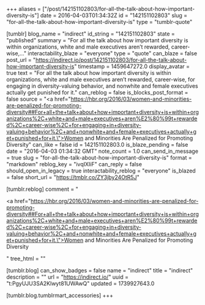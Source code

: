 +++
aliases = ["/post/142151102803/for-all-the-talk-about-how-important-diversity-is"]
date = 2016-04-03T01:34:32Z
id = "142151102803"
slug = "for-all-the-talk-about-how-important-diversity-is"
type = "tumblr-quote"

[tumblr]
blog_name = "indirect"
id_string = "142151102803"
state = "published"
summary = "For all the talk about how important diversity is within organizations, white and male executives aren’t rewarded, career-wise,..."
interactability_blaze = "everyone"
type = "quote"
can_blaze = false
post_url = "https://indirect.io/post/142151102803/for-all-the-talk-about-how-important-diversity-is"
timestamp = 1459647272.0
display_avatar = true
text = "For all the talk about how important diversity is within organizations, white and male executives aren’t rewarded, career-wise, for engaging in diversity-valuing behavior, and nonwhite and female executives actually get punished for it."
can_reblog = false
is_blocks_post_format = false
source = "<a href=\"https://hbr.org/2016/03/women-and-minorities-are-penalized-for-promoting-diversity##For+all+the+talk+about+how+important+diversity+is+within+organizations%2C+white+and+male+executives+aren%E2%80%99t+rewarded%2C+career-wise%2C+for+engaging+in+diversity-valuing+behavior%2C+and+nonwhite+and+female+executives+actually+get+punished+for+it.\">Women and Minorities Are Penalized for Promoting Diversity</a>"
can_like = false
id = 142151102803.0
is_blaze_pending = false
date = "2016-04-03 01:34:32 GMT"
note_count = 1.0
can_send_in_message = true
slug = "for-all-the-talk-about-how-important-diversity-is"
format = "markdown"
reblog_key = "ivqIXIiF"
can_reply = false
should_open_in_legacy = true
interactability_reblog = "everyone"
is_blazed = false
short_url = "https://tmblr.co/ZY3jby24OtR5J"

[tumblr.reblog]
comment = "<p><a href=\"https://hbr.org/2016/03/women-and-minorities-are-penalized-for-promoting-diversity##For+all+the+talk+about+how+important+diversity+is+within+organizations%2C+white+and+male+executives+aren%E2%80%99t+rewarded%2C+career-wise%2C+for+engaging+in+diversity-valuing+behavior%2C+and+nonwhite+and+female+executives+actually+get+punished+for+it.\">Women and Minorities Are Penalized for Promoting Diversity</a></p>"
tree_html = ""

[tumblr.blog]
can_show_badges = false
name = "indirect"
title = "indirect"
description = ""
url = "https://indirect.io/"
uuid = "t:PgyUJU3SA2Klwyt81UWAwQ"
updated = 1739927643.0

[tumblr.blog.tumblrmart_accessories]
+++
